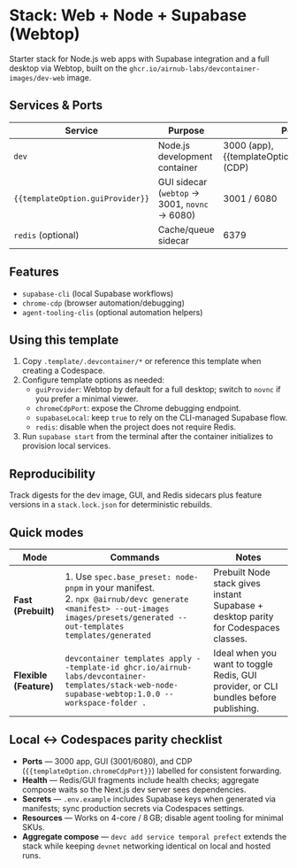 # Stack: Web + Node + Supabase (Webtop)

Starter stack for Node.js web apps with Supabase integration and a full desktop via Webtop, built on the `ghcr.io/airnub-labs/devcontainer-images/dev-web` image.

## Services & Ports

| Service | Purpose | Port(s) |
| --- | --- | --- |
| `dev` | Node.js development container | 3000 (app), {{templateOption.chromeCdpPort}} (CDP) |
| `{{templateOption.guiProvider}}` | GUI sidecar (`webtop` → 3001, `novnc` → 6080) | 3001 / 6080 |
| `redis` (optional) | Cache/queue sidecar | 6379 |

## Features

- `supabase-cli` (local Supabase workflows)
- `chrome-cdp` (browser automation/debugging)
- `agent-tooling-clis` (optional automation helpers)

## Using this template

1. Copy `.template/.devcontainer/*` or reference this template when creating a Codespace.
2. Configure template options as needed:
   - `guiProvider`: Webtop by default for a full desktop; switch to `novnc` if you prefer a minimal viewer.
   - `chromeCdpPort`: expose the Chrome debugging endpoint.
   - `supabaseLocal`: keep `true` to rely on the CLI-managed Supabase flow.
   - `redis`: disable when the project does not require Redis.
3. Run `supabase start` from the terminal after the container initializes to provision local services.

## Reproducibility

Track digests for the dev image, GUI, and Redis sidecars plus feature versions in a `stack.lock.json` for deterministic rebuilds.

## Quick modes

| Mode | Commands | Notes |
| --- | --- | --- |
| **Fast (Prebuilt)** | 1. Use `spec.base_preset: node-pnpm` in your manifest.<br>2. `npx @airnub/devc generate <manifest> --out-images images/presets/generated --out-templates templates/generated` | Prebuilt Node stack gives instant Supabase + desktop parity for Codespaces classes. |
| **Flexible (Feature)** | `devcontainer templates apply --template-id ghcr.io/airnub-labs/devcontainer-templates/stack-web-node-supabase-webtop:1.0.0 --workspace-folder .` | Ideal when you want to toggle Redis, GUI provider, or CLI bundles before publishing. |

## Local ↔ Codespaces parity checklist

- **Ports** — 3000 app, GUI (3001/6080), and CDP (`{{templateOption.chromeCdpPort}}`) labelled for consistent forwarding.
- **Health** — Redis/GUI fragments include health checks; aggregate compose waits so the Next.js dev server sees dependencies.
- **Secrets** — `.env.example` includes Supabase keys when generated via manifests; sync production secrets via Codespaces settings.
- **Resources** — Works on 4-core / 8 GB; disable agent tooling for minimal SKUs.
- **Aggregate compose** — `devc add service temporal prefect` extends the stack while keeping `devnet` networking identical on local and hosted runs.
